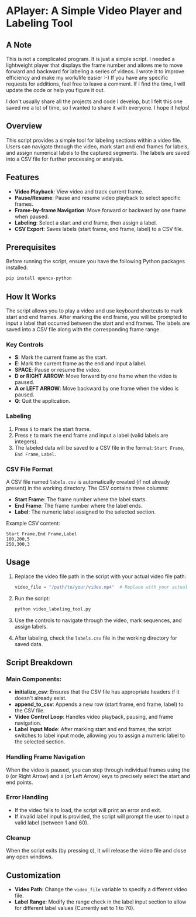 # APlayer: A Simple Video Player and Labeling Tool

## A Note

This is not a complicated program. It is just a simple script. I needed a lightweight player that displays the frame number and allows me to move forward and backward for labeling a series of videos. I wrote it to improve efficiency and make my work/life easier :-) If you have any specific requests for additions, feel free to leave a comment. If I find the time, I will update the code or help you figure it out.

I don't usually share all the projects and code I develop, but I felt this one saved me a lot of time, so I wanted to share it with everyone. I hope it helps!

## Overview

This script provides a simple tool for labeling sections within a video file. Users can navigate through the video, mark start and end frames for labels, and assign numerical labels to the captured segments. The labels are saved into a CSV file for further processing or analysis.

## Features

- **Video Playback**: View video and track current frame.
- **Pause/Resume**: Pause and resume video playback to select specific frames.
- **Frame-by-frame Navigation**: Move forward or backward by one frame when paused.
- **Labeling**: Select a start and end frame, then assign a label.
- **CSV Export**: Saves labels (start frame, end frame, label) to a CSV file.
  
## Prerequisites

Before running the script, ensure you have the following Python packages installed:

```bash
pip install opencv-python
```

## How It Works

The script allows you to play a video and use keyboard shortcuts to mark start and end frames. After marking the end frame, you will be prompted to input a label that occurred between the start and end frames. The labels are saved into a CSV file along with the corresponding frame range.

### Key Controls

- **S**: Mark the current frame as the start.
- **E**: Mark the current frame as the end and input a label.
- **SPACE**: Pause or resume the video.
- **D or RIGHT ARROW**: Move forward by one frame when the video is paused.
- **A or LEFT ARROW**: Move backward by one frame when the video is paused.
- **Q**: Quit the application.

### Labeling

1. Press `S` to mark the start frame.
2. Press `E` to mark the end frame and input a label (valid labels are integers).
3. The labeled data will be saved to a CSV file in the format: `Start Frame`, `End Frame`, `Label`.

### CSV File Format

A CSV file named `labels.csv` is automatically created (if not already present) in the working directory. The CSV contains three columns:

- **Start Frame**: The frame number where the label starts.
- **End Frame**: The frame number where the label ends.
- **Label**: The numeric label assigned to the selected section.

Example CSV content:
```
Start Frame,End Frame,Label
100,200,5
250,300,3
```

## Usage

1. Replace the video file path in the script with your actual video file path:

    ```python
    video_file = "/path/to/your/video.mp4"  # Replace with your actual video file path
    ```

2. Run the script:

    ```bash
    python video_labeling_tool.py
    ```

3. Use the controls to navigate through the video, mark sequences, and assign labels.

4. After labeling, check the `labels.csv` file in the working directory for saved data.

## Script Breakdown

### Main Components:

- **initialize_csv**: Ensures that the CSV file has appropriate headers if it doesn't already exist.
- **append_to_csv**: Appends a new row (start frame, end frame, label) to the CSV file.
- **Video Control Loop**: Handles video playback, pausing, and frame navigation.
- **Label Input Mode**: After marking start and end frames, the script switches to label input mode, allowing you to assign a numeric label to the selected section.

### Handling Frame Navigation

When the video is paused, you can step through individual frames using the `D` (or Right Arrow) and `A` (or Left Arrow) keys to precisely select the start and end points.

### Error Handling

- If the video fails to load, the script will print an error and exit.
- If invalid label input is provided, the script will prompt the user to input a valid label (between 1 and 60).

### Cleanup

When the script exits (by pressing `Q`), it will release the video file and close any open windows.

## Customization

- **Video Path**: Change the `video_file` variable to specify a different video file.
- **Label Range**: Modify the range check in the label input section to allow for different label values (Currently set to 1 to 70).
